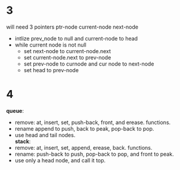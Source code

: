 # 3
will need 3 pointers 
ptr-node current-node next-node
- intlize prev_node to null and current-node to head
- while current node is not null
	- set next-node to current-node.next
	- set current-node.next to prev-node
	- set prev-node to curnode and cur node to next-node
	- set head to prev-node


# 4 
**queue**: 
- remove: at, insert, set, push-back, front, and erease. functions. 
- rename append to push, back to peak, pop-back to pop. 
- use head and tail nodes.  
**stack**:
- remove: at, insert, set, append, erease, back. functions. 
- rename: push-back to push, pop-back to pop, and front to peak. 
- use only a head node, and call it top. 
